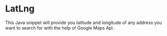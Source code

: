 # LatLng
This Java snippet will provide you latitude and longitude of any address you want to search for with the help of Google Maps Api.

